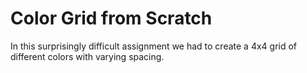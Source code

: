 Color Grid from Scratch
====================

In this surprisingly difficult assignment we had to create a 4x4 grid of different colors with varying spacing.
